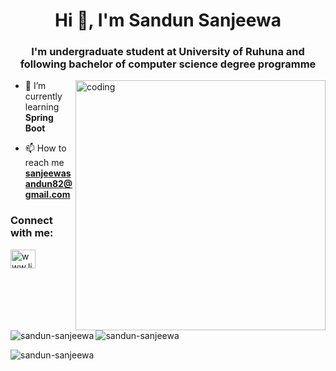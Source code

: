 <h1 align="center">Hi 👋, I'm Sandun Sanjeewa</h1>
<h3 align="center">I'm undergraduate student at University of Ruhuna and following bachelor of computer science degree programme</h3>
<img align="right" alt="coding" width="400" src="https://i.redd.it/n8agw6z2smyb1.gif">



- 🌱 I’m currently learning **Spring Boot**

- 📫 How to reach me **sanjeewasandun82@gmail.com**

<h3 align="left">Connect with me:</h3>
<p align="left">
<a href="https://linkedin.com/in/www.linkedin.com/in/sandun-sanjeewa" target="blank"><img align="center" src="https://raw.githubusercontent.com/rahuldkjain/github-profile-readme-generator/master/src/images/icons/Social/linked-in-alt.svg" alt="www.linkedin.com/in/sandun-sanjeewa" height="30" width="40" /></a>




<p><img align="left" src="https://github-readme-stats.vercel.app/api/top-langs?username=sandun-sanjeewa&show_icons=true&locale=en&layout=compact" alt="sandun-sanjeewa" /></p>
<p>&nbsp;<img align="center" src="https://github-readme-stats.vercel.app/api?username=sandun-sanjeewa&show_icons=true&locale=en" alt="sandun-sanjeewa" /></p>
<p><img align="center" src="https://github-readme-streak-stats.herokuapp.com/?user=sandun-sanjeewa&" alt="sandun-sanjeewa" /></p>
